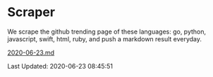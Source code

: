 # Scraper

We scrape the github trending page of these languages: go, python, javascript, swift, html, ruby, and push a markdown result everyday.

[2020-06-23.md](https://github.com/henson/Scraper/blob/master/2020-06-23.md)

Last Updated: 2020-06-23 08:45:51